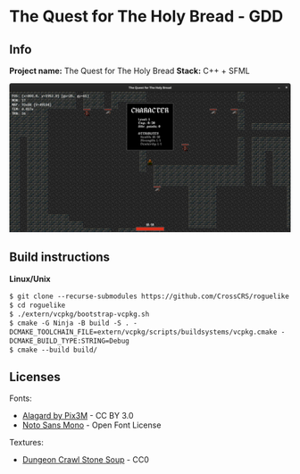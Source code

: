 # The Quest for The Holy Bread - GDD

## Info

**Project name:** The Quest for The Holy Bread
**Stack:** C++ + SFML

![Screenshot](screenshot01.png)

## Build instructions

**Linux/Unix**

```
$ git clone --recurse-submodules https://github.com/CrossCRS/roguelike
$ cd roguelike
$ ./extern/vcpkg/bootstrap-vcpkg.sh
$ cmake -G Ninja -B build -S . -DCMAKE_TOOLCHAIN_FILE=extern/vcpkg/scripts/buildsystems/vcpkg.cmake -DCMAKE_BUILD_TYPE:STRING=Debug
$ cmake --build build/
```

## Licenses
Fonts:
- [Alagard by Pix3M](https://www.deviantart.com/pix3m/art/Bitmap-font-Alagard-381110713) - CC BY 3.0  
- [Noto Sans Mono](https://fonts.google.com/noto) - Open Font License

Textures: 
- [Dungeon Crawl Stone Soup](http://opengameart.org/content/dungeon-crawl-32x32-tiles-supplemental) - CC0
